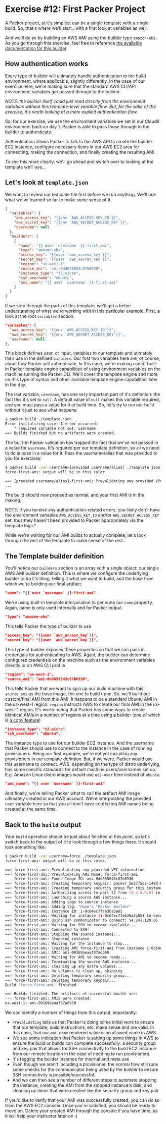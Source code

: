# Exercise #12: First Packer Project

A Packer project, at it's simplest can be a single template with a single build. So, that's where we'll start...with a first look at variables as well.

And we'll do so by building an AWS AMI using the builder type `amazon-ebs`. As you go through this exercise, feel free to reference [the available documentation for this builder](https://www.packer.io/docs/builders/amazon-ebs.html).

## How authentication works

Every type of builder will ultimately handle authentication to the build environment, where applicable, slightly differently. In the case of our exercise here, we're making sure that the standard AWS CLI/API environment variables get passed through to the builder.

*NOTE: the builder itself could just read directly from the environment variables without this template-level variable flow. But, for the sake of the exercise, it's worth looking at a more explicit authentication flow.*

So, for our exercise, we use the environment variables we set in our Cloud9 environment back on day 1. Packer is able to pass those through to the builder to authenticate.

Authentication allows Packer to talk to the AWS API to create the builder EC2 instance, configure necessary items in our AWS EC2 area for connecting, making the connection, and finally creating the resulting AMI.

To see this more clearly, we'll go ahead and switch over to looking at the template we'll use...

## Let's look at `template.json`

We want to review our template file first before we run anything. We'll use what we've learned so far to make some sense of it.

```json
{
  "variables": {
    "aws_access_key": "{{env `AWS_ACCESS_KEY_ID`}}",
    "aws_secret_key": "{{env `AWS_SECRET_ACCESS_KEY`}}",
    "username": null
  },
  "builders": [
    {
      "name": "{{ user `username` }}-first-ami",
      "type": "amazon-ebs",
      "access_key": "{{user `aws_access_key`}}",
      "secret_key": "{{user `aws_secret_key`}}",
      "region": "us-west-1",
      "source_ami": "ami-0dd655843c87b6930",
      "instance_type": "t2.micro",
      "ssh_username": "ubuntu",
      "ami_name": "{{ user `username` }}-first-ami"
    }
  ]
}
```

If we step through the parts of this template, we'll get a better understanding of what we're working with in this particular example. First, a look at the root `variables` section:

```json
"variables": {
  "aws_access_key": "{{env `AWS_ACCESS_KEY_ID`}}",
  "aws_secret_key": "{{env `AWS_SECRET_ACCESS_KEY`}}",
  "username": null
},
```

This block defines user, or input, variables to our template and utimately their use in the defined `builders`. Our first two variables here are, of course, about how Packer will authenticate. In this case, we're making use of built-in Packer template engine capabilities of using environment variables on the machine running the Packer CLI. We'll cover the template engine and more on this type of syntax and other available template engine capabilities later in the day.

The last variable, `username`, has one very important part of it's definition: the fact this it's set to `null`. A default value of `null` makes this variable required, and you must pass a value for it at build time. So, let's try to run our build without it just to see what happens:

```bash
$ packer build ./template.json
Error initializing core: 1 error occurred:
    * required variable not set: username
==> Builds finished but no artifacts were created.
```

The built-in Packer validation has trapped the fact that we've not passed in a value for `username`. It's required per our template definition, so all we need to do is pass in a value for it. Pass the username/alias that was provided to you for exercises:

```bash
$ packer build -var username=[provided username/alias] ./template.json
force-first-ami: output will be in this color.

==> [provided username/alias]-first-ami: Prevalidating any provided VPC information
...
```

The build should now proceed as normal, and your first AMI is in the making.

NOTE: if you receive any authentication-related errors, you likely don't have the environment variables `AWS_ACCESS_KEY_ID` and/or `AWS_SECRET_ACCESS_KEY` set, thus they haven't been provided to Packer appropriately via the template logic*

While we're waiting for our AMI builds to actually complete, let's look through the rest of the template to make sense of the rest...

## The Template builder definition

You'll notice our `builders` section is an array with a single object: our single AWS AMI builder definition. This is where we configure the underlying builder to do it's thing, telling it what we want to build, and the base from which we're building our final artifact:

```json
"name": "{{ user `username` }}-first-ami"
```

We're using built-in template interpolation to generate our `name` property. Again, name is only used internally and for Packer output.

```json
"type": "amazon-ebs"
```

This tells Packer the type of builder to use

```json
"access_key": "{{user `aws_access_key`}}",
"secret_key": "{{user `aws_secret_key`}}",
```

This type of builder exposes these properties so that we can pass in credentials for authenticating to AWS. Again, the builder can determine configured credentials on the machine such as the environment variables directly or an AWS CLI profile.

```json
"region": "us-west-1",
"source_ami": "ami-0dd655843c87b6930",
```

This tells Packer that we want to spin up our build machine with this `source_ami` as the base image, the one to build upon. So, we'll build our custom/final AMI from this AMI. It happens to be a standard Ubuntu AMI in the us-west-1 region. `region` instructs AWS to create our final AMI in the us-west-1 region. It's worth noting that Packer has some ways to create identical AMIs in a number of regions at a time using a builder (one of which is [a copy feature](https://www.packer.io/docs/builders/amazon-ebs.html#ami_regions))

```json
"instance_type": "t2.micro",
"ssh_username": "ubuntu",
```

The instance type to use for our builder EC2 instance. And the username that Packer should use to connect to the instance in the case of running provisioners. Being our first example, we're not yet including any provisioners in our template defintion. But, if we were, Packer would use this username to connect. AWS, depending on the type of distro underlying, has some specific standards for default machine users/usernames set up. E.g. Amazon Linux distro images would use `ec2-user` here instead of `ubuntu`.

```json
"ami_name": "{{ user `username` }}-first-ami"
```

And finally, we're telling Packer what to call the artifact AMI image ultimately created in our AWS account. We're interpolating the provided user variable here so that you all don't have conflicting AMI names being created at the same time.

## Back to the `build` output

Your `build` operation should be just about finished at this point, so let's switch back to the output of it to look through a few things there. It should look something like:

```bash
$ packer build -var username=force ./template.json
force-first-ami: output will be in this color.

==> force-first-ami: Prevalidating any provided VPC information
==> force-first-ami: Prevalidating AMI Name: force-first-ami
    force-first-ami: Found Image ID: ami-0dd655843c87b6930
==> force-first-ami: Creating temporary keypair: packer_5e3775d3-148d-0e42-7420-090998d223a9
==> force-first-ami: Creating temporary security group for this instance: packer_5e3775d5-a3f5-e508-3862-e7bcc7554487
==> force-first-ami: Authorizing access to port 22 from [0.0.0.0/0] in the temporary security groups...
==> force-first-ami: Launching a source AWS instance...
==> force-first-ami: Adding tags to source instance
    force-first-ami: Adding tag: "Name": "Packer Builder"
    force-first-ami: Instance ID: i-0c64ec7fe636a3a85
==> force-first-ami: Waiting for instance (i-0c64ec7fe636a3a85) to become ready...
==> force-first-ami: Using ssh communicator to connect: 54.241.129.65
==> force-first-ami: Waiting for SSH to become available...
==> force-first-ami: Connected to SSH!
==> force-first-ami: Stopping the source instance...
    force-first-ami: Stopping instance
==> force-first-ami: Waiting for the instance to stop...
==> force-first-ami: Creating AMI force-first-ami from instance i-0c64ec7fe636a3a85
    force-first-ami: AMI: ami-09169aeaaf07ad959
==> force-first-ami: Waiting for AMI to become ready...
==> force-first-ami: Terminating the source AWS instance...
==> force-first-ami: Cleaning up any extra volumes...
==> force-first-ami: No volumes to clean up, skipping
==> force-first-ami: Deleting temporary security group...
==> force-first-ami: Deleting temporary keypair...
Build 'force-first-ami' finished.

==> Builds finished. The artifacts of successful builds are:
--> force-first-ami: AMIs were created:
us-west-1: ami-09169aeaaf07ad959
```

We can identify a number of things from this output, importantly:

* `Prevalidating` tells us that Packer is doing some initial work to ensure that our template, build instructions, etc. make sense and are valid. In this case, that our `ami_name` rendered value is an allowed name in AWS.
* We see some indication that Packer is setting up some things in AWS to ensure the build or builds can complete successfully: a security group and key pair that allows for SSH connectivity to the build EC2 instance from our remote location in the case of needing to run provisioners.
* It's tagging the builder instance for internal and meta use
* Even though we aren't including a provisioner, the normal flow still runs some checks for the communicator being used by the builder to ensure SSH connectivity is possible/successful.
* And we can then see a number of different steps to automate stopping the instance, creating the AMI from the stopped instance's disk, and cleaning up items that were created like the security group and key pair

If you'd like to verify that your AMI was successfully created, you can do so from the AWS EC2 console. Once you're satisfied, you should be ready to move on. Delete your created AMI through the console if you have time, as it will help your instructor later on :)
